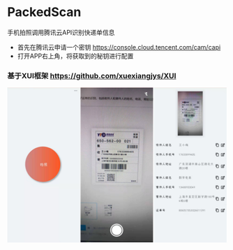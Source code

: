 # PackedScan
手机拍照调用腾讯云API识别快递单信息

- 首先在腾讯云申请一个密钥 https://console.cloud.tencent.com/cam/capi
- 打开APP右上角，将获取到的秘钥进行配置

### 基于XUI框架 https://github.com/xuexiangjys/XUI

![image](other/20221207142148.png)